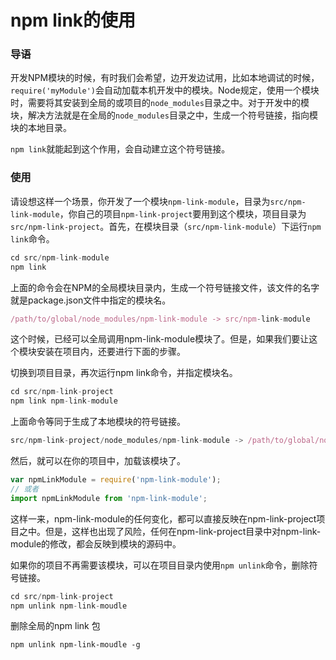 # npm link的使用

### 导语

开发NPM模块的时候，有时我们会希望，边开发边试用，比如本地调试的时候，`require('myModule')`会自动加载本机开发中的模块。Node规定，使用一个模块时，需要将其安装到全局的或项目的`node_modules`目录之中。对于开发中的模块，解决方法就是在全局的`node_modules`目录之中，生成一个符号链接，指向模块的本地目录。

`npm link`就能起到这个作用，会自动建立这个符号链接。

### 使用

请设想这样一个场景，你开发了一个模块`npm-link-module`，目录为`src/npm-link-module`，你自己的项目`npm-link-project`要用到这个模块，项目目录为`src/npm-link-project`。首先，在模块目录（`src/npm-link-module`）下运行`npm link`命令。
```js
cd src/npm-link-module
npm link
```
上面的命令会在NPM的全局模块目录内，生成一个符号链接文件，该文件的名字就是package.json文件中指定的模块名。
```js
/path/to/global/node_modules/npm-link-module -> src/npm-link-module
```
这个时候，已经可以全局调用npm-link-module模块了。但是，如果我们要让这个模块安装在项目内，还要进行下面的步骤。

切换到项目目录，再次运行npm link命令，并指定模块名。
```js
cd src/npm-link-project
npm link npm-link-module
```
上面命令等同于生成了本地模块的符号链接。
```js
src/npm-link-project/node_modules/npm-link-module -> /path/to/global/node_modules/npm-link-module
```
然后，就可以在你的项目中，加载该模块了。
```js
var npmLinkModule = require('npm-link-module');
// 或者
import npmLinkModule from 'npm-link-module';
```

这样一来，npm-link-module的任何变化，都可以直接反映在npm-link-project项目之中。但是，这样也出现了风险，任何在npm-link-project目录中对npm-link-module的修改，都会反映到模块的源码中。

如果你的项目不再需要该模块，可以在项目目录内使用`npm unlink`命令，删除符号链接。
```js
cd src/npm-link-project
npm unlink npm-link-moudle
```

删除全局的npm link 包

```
npm unlink npm-link-moudle -g
```

